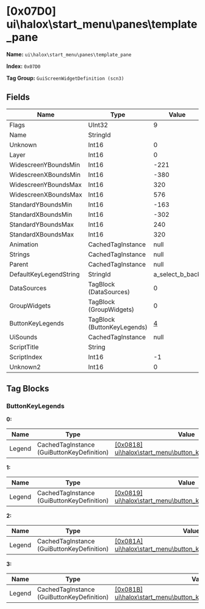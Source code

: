 # [0x07D0] ui\halox\start_menu\panes\template_pane

**Name:** ```ui\halox\start_menu\panes\template_pane```

**Index:** ```0x07D0```

**Tag Group:** ```GuiScreenWidgetDefinition (scn3)```

## Fields

Name	| Type	| Value
---	|---	|---	|
Flags	|UInt32	|9
Name	|StringId	|
Unknown	|Int16	|0
Layer	|Int16	|0
WidescreenYBoundsMin	|Int16	|-221
WidescreenXBoundsMin	|Int16	|-380
WidescreenYBoundsMax	|Int16	|320
WidescreenXBoundsMax	|Int16	|576
StandardYBoundsMin	|Int16	|-163
StandardXBoundsMin	|Int16	|-302
StandardYBoundsMax	|Int16	|240
StandardXBoundsMax	|Int16	|320
Animation	|CachedTagInstance	|null
Strings	|CachedTagInstance	|null
Parent	|CachedTagInstance	|null
DefaultKeyLegendString	|StringId	|a_select_b_back
DataSources	|TagBlock (DataSources)	|0
GroupWidgets	|TagBlock (GroupWidgets)	|0
ButtonKeyLegends	|TagBlock (ButtonKeyLegends)	|[4](#buttonkeylegends)
UiSounds	|CachedTagInstance	|null
ScriptTitle	|String	|
ScriptIndex	|Int16	|-1
Unknown2	|Int16	|0


## Tag Blocks

### ButtonKeyLegends

**0:**

Name	| Type	| Value
---	|---	|---	|
Legend	|CachedTagInstance (GuiButtonKeyDefinition)	|[[0x0818] ui\halox\start_menu\button_keys\a_select_b_back](../GuiButtonKeyDefinition/0818.md)


**1:**

Name	| Type	| Value
---	|---	|---	|
Legend	|CachedTagInstance (GuiButtonKeyDefinition)	|[[0x0819] ui\halox\start_menu\button_keys\a_select_b_done](../GuiButtonKeyDefinition/0819.md)


**2:**

Name	| Type	| Value
---	|---	|---	|
Legend	|CachedTagInstance (GuiButtonKeyDefinition)	|[[0x081A] ui\halox\start_menu\button_keys\a_confirm_b_cancel](../GuiButtonKeyDefinition/081A.md)


**3:**

Name	| Type	| Value
---	|---	|---	|
Legend	|CachedTagInstance (GuiButtonKeyDefinition)	|[[0x081B] ui\halox\start_menu\button_keys\a_select_b_done_x_toggle](../GuiButtonKeyDefinition/081B.md)


